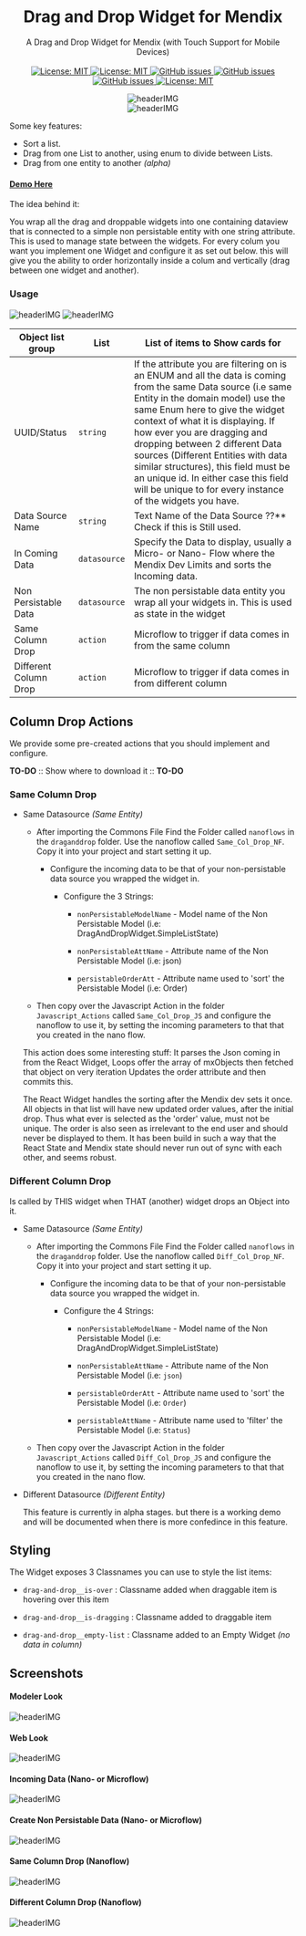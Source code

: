 <h1 align="center">Drag and Drop Widget for Mendix</h1>

<p align="center">
   A Drag and Drop Widget for Mendix (with Touch Support for Mobile Devices)
    <br>
    <br>
  <a href="">
    <img alt="License: MIT" src="https://img.shields.io/badge/Status-Production-blue" target="_blank" />
  </a>
  <a href="">
    <img alt="License: MIT" src="https://img.shields.io/github/issues/ahwelgemoed/drag-and-drop-mendix-widget" target="_blank" />
  </a>
  <a href="">
    <img alt="GitHub issues" src="https://img.shields.io/github/release/ahwelgemoed/drag-and-drop-mendix-widget" target="_blank" />
  </a>
  <a href="https://appstore.home.mendix.com/link/modeler/">
    <img alt="GitHub issues" src="https://img.shields.io/badge/Studio%20version-8.12%2B-blue.svg" target="_blank" />
  </a>
  <a href="https://docs.mendix.com/developerportal/app-store/app-store-content-support">
    <img alt="GitHub issues" src="https://img.shields.io/badge/Support-Community%20(no%20active%20support)-orange.svg" target="_blank" />
  </a>
  <a href="/LICENSE">
    <img alt="License: MIT" src="https://img.shields.io/badge/license-Apache%202.0-orange.svg" target="_blank" />
  </a>
  <br>

</p>
<p align="center">
 <img  align="center" alt="headerIMG" src="./assets/simpleList.gif" target="_blank" />
  <br>
 
 <img  align="center" alt="headerIMG" src="./assets/widgetToWidget.gif" target="_blank" />
</p>

Some key features:

-   Sort a list.
-   Drag from one List to another, using enum to divide between Lists.
-   Drag from one entity to another _(alpha)_

#### [Demo Here](https://widgetcommonsappservices-sandbox.mxapps.io/index.html?profile=Responsive)

The idea behind it:

You wrap all the drag and droppable widgets into one containing dataview that is connected to a simple non persistable
entity with one string attribute. This is used to manage state between the widgets. For every colum you want you
implement one Widget and configure it as set out below. this will give you the ability to order horizontally inside a
colum and vertically (drag between one widget and another).

<p align="center">
<h3>Usage</h3>
 <img  align="center" alt="headerIMG" src="./assets/p1.png" target="_blank" />
 <img  align="center" alt="headerIMG" src="./assets/p2.png" target="_blank" />
</p>

| Object list group     | List         | List of items to Show cards for                                                                                                                                                                                                                                                                                                                                                                                                                                                |
| --------------------- | ------------ | ------------------------------------------------------------------------------------------------------------------------------------------------------------------------------------------------------------------------------------------------------------------------------------------------------------------------------------------------------------------------------------------------------------------------------------------------------------------------------ |
| UUID/Status           | `string`     | If the attribute you are filtering on is an ENUM and all the data is coming from the same Data source (i.e same Entity in the domain model) use the same Enum here to give the widget context of what it is displaying. If how ever you are dragging and dropping between 2 different Data sources (Different Entities with data similar structures), this field must be an unique id. In either case this field will be unique to for every instance of the widgets you have. |
| Data Source Name      | `string`     | Text Name of the Data Source ??\*\* Check if this is Still used.                                                                                                                                                                                                                                                                                                                                                                                                               |
| In Coming Data        | `datasource` | Specify the Data to display, usually a Micro- or Nano- Flow where the Mendix Dev Limits and sorts the Incoming data.                                                                                                                                                                                                                                                                                                                                                           |
| Non Persistable Data  | `datasource` | The non persistable data entity you wrap all your widgets in. This is used as state in the widget                                                                                                                                                                                                                                                                                                                                                                              |
| Same Column Drop      | `action`     | Microflow to trigger if data comes in from the same column                                                                                                                                                                                                                                                                                                                                                                                                                     |
| Different Column Drop | `action`     | Microflow to trigger if data comes in from different column                                                                                                                                                                                                                                                                                                                                                                                                                    |

## Column Drop Actions

We provide some pre-created actions that you should implement and configure.

**TO-DO** :: Show where to download it :: **TO-DO**

### Same Column Drop

-   Same Datasource _(Same Entity)_

    -   After importing the Commons File Find the Folder called `nanoflows` in the `draganddrop` folder. Use the
        nanoflow called `Same_Col_Drop_NF`. Copy it into your project and start setting it up.

        -   Configure the incoming data to be that of your non-persistable data source you wrapped the widget in.

            -   Configure the 3 Strings:

                -   `nonPersistableModelName` - Model name of the Non Persistable Model (i.e:
                    DragAndDropWidget.SimpleListState)

                -   `nonPersistableAttName` - Attribute name of the Non Persistable Model (i.e: json)

                -   `persistableOrderAtt` - Attribute name used to 'sort' the Persistable Model (i.e: Order)

    -   Then copy over the Javascript Action in the folder `Javascript_Actions` called `Same_Col_Drop_JS` and configure
        the nanoflow to use it, by setting the incoming parameters to that that you created in the nano flow.

    This action does some interesting stuff: It parses the Json coming in from the React Widget, Loops offer the array
    of mxObjects then fetched that object on very iteration Updates the order attribute and then commits this.

    The React Widget handles the sorting after the Mendix dev sets it once. All objects in that list will have new
    updated order values, after the initial drop. Thus what ever is selected as the 'order' value, must not be unique.
    The order is also seen as irrelevant to the end user and should never be displayed to them. It has been build in
    such a way that the React State and Mendix state should never run out of sync with each other, and seems robust.

### Different Column Drop

Is called by THIS widget when THAT (another) widget drops an Object into it.

-   Same Datasource _(Same Entity)_

    -   After importing the Commons File Find the Folder called `nanoflows` in the `draganddrop` folder. Use the
        nanoflow called `Diff_Col_Drop_NF`. Copy it into your project and start setting it up.

        -   Configure the incoming data to be that of your non-persistable data source you wrapped the widget in.

            -   Configure the 4 Strings:

                -   `nonPersistableModelName` - Model name of the Non Persistable Model (i.e:
                    DragAndDropWidget.SimpleListState)

                -   `nonPersistableAttName` - Attribute name of the Non Persistable Model (i.e: `json`)

                -   `persistableOrderAtt` - Attribute name used to 'sort' the Persistable Model (i.e: `Order`)

                -   `persistableAttName` - Attribute name used to 'filter' the Persistable Model (i.e: `Status`)

    -   Then copy over the Javascript Action in the folder `Javascript_Actions` called `Diff_Col_Drop_JS` and configure
        the nanoflow to use it, by setting the incoming parameters to that that you created in the nano flow.

*   Different Datasource _(Different Entity)_

    This feature is currently in alpha stages. but there is a working demo and will be documented when there is more
    confedince in this feature.

## Styling

The Widget exposes 3 Classnames you can use to style the list items:

-   `drag-and-drop__is-over` : Classname added when draggable item is hovering over this item

-   `drag-and-drop__is-dragging` : Classname added to draggable item

-   `drag-and-drop__empty-list` : Classname added to an Empty Widget _(no data in column)_

## Screenshots

<p align="center">
 <h4>Modeler Look</h4>
 <img  align="center" alt="headerIMG" src="./assets/mxOverview.png" target="_blank" />
 <br>
 <h4>Web Look</h4>
 <img  align="center" alt="headerIMG" src="./assets/widgetToWidget.gif" target="_blank" />
 <h4>Incoming Data (Nano- or Microflow)</h4>
 <img  align="center" alt="headerIMG" src="./assets/get_mf.png" target="_blank" />
 <h4>Create Non Persistable Data (Nano- or Microflow)</h4>
 <img  align="center" alt="headerIMG" src="./assets/non_state.png" target="_blank" />
 <h4>Same Column Drop (Nanoflow)</h4>
 <img  align="center" alt="headerIMG" src="./assets/Same_Col_Drop_NF.png" target="_blank" />
 <h4>Different Column Drop (Nanoflow)</h4>
 <img  align="center" alt="headerIMG" src="./assets/Diff_Col_Drop_NF.png" target="_blank" />
</p>
